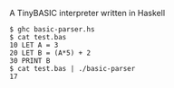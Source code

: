 A TinyBASIC interpreter written in Haskell

```
$ ghc basic-parser.hs
$ cat test.bas
10 LET A = 3
20 LET B = (A*5) + 2
30 PRINT B
$ cat test.bas | ./basic-parser
17
```
